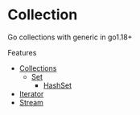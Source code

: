 # Collection

Go collections with generic in go1.18+

Features

- [Collections]()
	- [Set]()
		- [HashSet]()
- [Iterator]()
- [Stream]()

